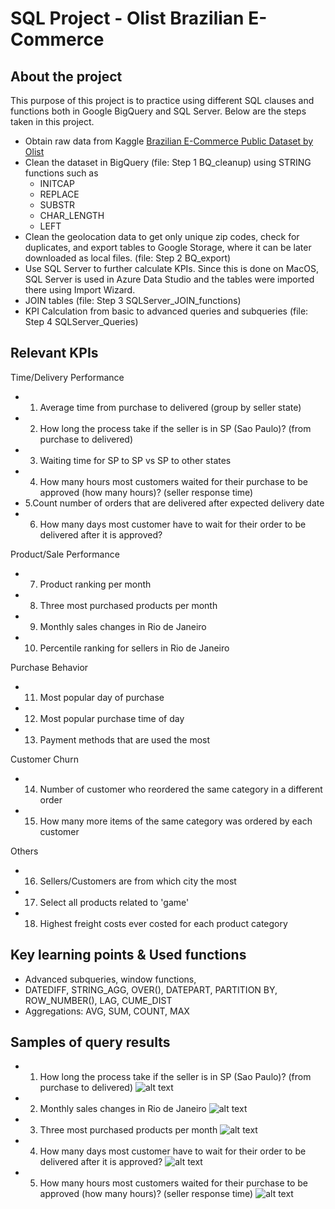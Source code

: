 # SQL Project - Olist Brazilian E-Commerce
## About the project
This purpose of this project is to practice using different SQL clauses and functions both in Google BigQuery and SQL Server. Below are the steps taken in this project.

- Obtain raw data from Kaggle <a href="https://www.kaggle.com/datasets/olistbr/brazilian-ecommerce" target="_blank">Brazilian E-Commerce Public Dataset by Olist</a>
- Clean the dataset in BigQuery (file: Step 1 BQ_cleanup) using STRING functions such as
  - INITCAP
  - REPLACE
  - SUBSTR
  - CHAR_LENGTH
  - LEFT
- Clean the geolocation data to get only unique zip codes, check for duplicates, and export tables to Google Storage, where it can be later downloaded as local files. (file: Step 2 BQ_export)
- Use SQL Server to further calculate KPIs. Since this is done on MacOS, SQL Server is used in Azure Data Studio and the tables were imported there using Import Wizard.
- JOIN tables (file: Step 3 SQLServer_JOIN_functions)
- KPI Calculation from basic to advanced queries and subqueries (file: Step 4 SQLServer_Queries)

## Relevant KPIs

Time/Delivery Performance
- 1. Average time from purchase to delivered (group by seller state)
- 2. How long the process take if the seller is in SP (Sao Paulo)? (from purchase to delivered)
- 3. Waiting time for SP to SP vs SP to other states
- 4. How many hours most customers waited for their purchase to be approved (how many hours)? (seller response time)
- 5.Count number of orders that are delivered after expected delivery date
- 6. How many days most customer have to wait for their order to be delivered after it is approved?

Product/Sale Performance
- 7. Product ranking per month
- 8. Three most purchased products per month
- 9. Monthly sales changes in Rio de Janeiro
- 10. Percentile ranking for sellers in Rio de Janeiro

Purchase Behavior
- 11. Most popular day of purchase
- 12. Most popular purchase time of day
- 13. Payment methods that are used the most

Customer Churn
- 14. Number of customer who reordered the same category in a different order
- 15. How many more items of the same category was ordered by each customer

Others
- 16. Sellers/Customers are from which city the most
- 17. Select all products related to 'game'
- 18. Highest freight costs ever costed for each product category

## Key learning points & Used functions
- Advanced subqueries, window functions,
- DATEDIFF, STRING_AGG, OVER(), DATEPART, PARTITION BY, ROW_NUMBER(), LAG, CUME_DIST
- Aggregations: AVG, SUM, COUNT, MAX

## Samples of query results
- 1) How long the process take if the seller is in SP (Sao Paulo)? (from purchase to delivered)
    ![alt text](https://github.com/jassjitsupa/GIF_jajitsupa/blob/main/BrazilEC1.PNG)
- 2) Monthly sales changes in Rio de Janeiro
    ![alt text](https://github.com/jassjitsupa/GIF_jajitsupa/blob/main/BrazilEC2.PNG)
- 3) Three most purchased products per month
    ![alt text](https://github.com/jassjitsupa/GIF_jajitsupa/blob/main/BrazilEC3.PNG)
- 4) How many days most customer have to wait for their order to be delivered after it is approved?
    ![alt text](https://github.com/jassjitsupa/GIF_jajitsupa/blob/main/BrazilEC4.PNG)
- 5) How many hours most customers waited for their purchase to be approved (how many hours)? (seller response time)
    ![alt text](https://github.com/jassjitsupa/GIF_jajitsupa/blob/main/BrazilEC5.PNG)
